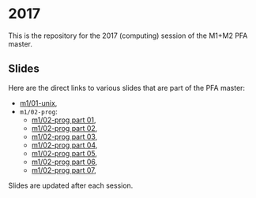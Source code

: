 # 2017

This is the repository for the 2017 (computing) session of the M1+M2 PFA master.

## Slides

Here are the direct links to various slides that are part of the PFA master:

- [m1/01-unix](https://talks.godoc.org/github.com/master-pfa-info/2017/m1/01-unix/talk.slide),
- `m1/02-prog`:
  - [m1/02-prog part 01](https://talks.godoc.org/github.com/master-pfa-info/2017/m1/02-prog/part-01.slide),
  - [m1/02-prog part 02](https://talks.godoc.org/github.com/master-pfa-info/2017/m1/02-prog/part-02.slide),
  - [m1/02-prog part 03](https://talks.godoc.org/github.com/master-pfa-info/2017/m1/02-prog/part-03.slide),
  - [m1/02-prog part 04](https://talks.godoc.org/github.com/master-pfa-info/2017/m1/02-prog/part-04.slide),
  - [m1/02-prog part 05](https://talks.godoc.org/github.com/master-pfa-info/2017/m1/02-prog/part-05.slide),
  - [m1/02-prog part 06](https://talks.godoc.org/github.com/master-pfa-info/2017/m1/02-prog/part-06.slide),
  - [m1/02-prog part 07](https://talks.godoc.org/github.com/master-pfa-info/2017/m1/02-prog/part-07.slide),

Slides are updated after each session.
